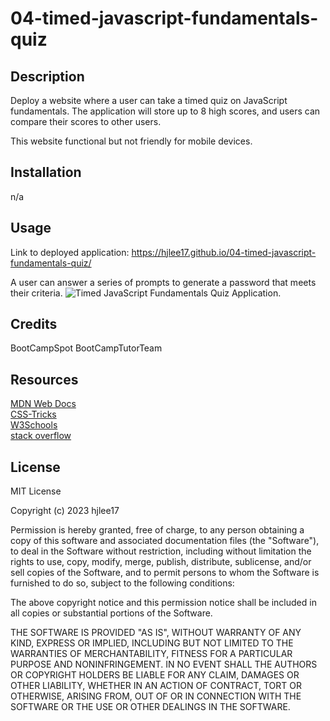 # 04-timed-javascript-fundamentals-quiz

## Description

Deploy a website where a user can take a timed quiz on JavaScript fundamentals. The application will store up to 8 high scores, and users can compare their scores to other users.

This website functional but not friendly for mobile devices. 

## Installation

n/a

## Usage
Link to deployed application: https://hjlee17.github.io/04-timed-javascript-fundamentals-quiz/ 

A user can answer a series of prompts to generate a password that meets their criteria. 
![Timed JavaScript Fundamentals Quiz Application.](assets/images/sc-window.png)

## Credits

BootCampSpot BootCampTutorTeam

## Resources

[MDN Web Docs](developer.mozilla.org)\
[CSS-Tricks](css-tricks.com/)\
[W3Schools](www.w3schools.com/)\
[stack overflow](stackoverflow.com/)

## License

MIT License

Copyright (c) 2023 hjlee17

Permission is hereby granted, free of charge, to any person obtaining a copy
of this software and associated documentation files (the "Software"), to deal
in the Software without restriction, including without limitation the rights
to use, copy, modify, merge, publish, distribute, sublicense, and/or sell
copies of the Software, and to permit persons to whom the Software is
furnished to do so, subject to the following conditions:

The above copyright notice and this permission notice shall be included in all
copies or substantial portions of the Software.

THE SOFTWARE IS PROVIDED "AS IS", WITHOUT WARRANTY OF ANY KIND, EXPRESS OR
IMPLIED, INCLUDING BUT NOT LIMITED TO THE WARRANTIES OF MERCHANTABILITY,
FITNESS FOR A PARTICULAR PURPOSE AND NONINFRINGEMENT. IN NO EVENT SHALL THE
AUTHORS OR COPYRIGHT HOLDERS BE LIABLE FOR ANY CLAIM, DAMAGES OR OTHER
LIABILITY, WHETHER IN AN ACTION OF CONTRACT, TORT OR OTHERWISE, ARISING FROM,
OUT OF OR IN CONNECTION WITH THE SOFTWARE OR THE USE OR OTHER DEALINGS IN THE
SOFTWARE.